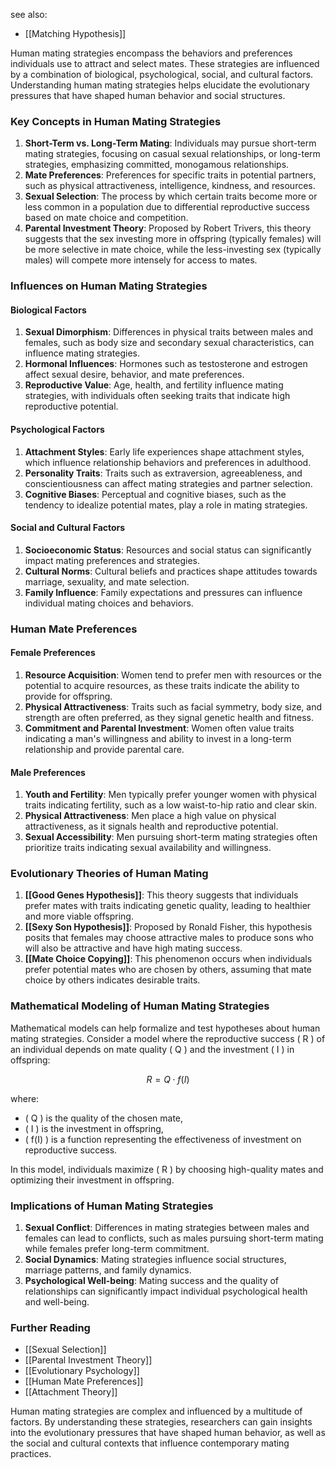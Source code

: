 see also:
- [[Matching Hypothesis]]

Human mating strategies encompass the behaviors and preferences individuals use to attract and select mates. These strategies are influenced by a combination of biological, psychological, social, and cultural factors. Understanding human mating strategies helps elucidate the evolutionary pressures that have shaped human behavior and social structures.

### Key Concepts in Human Mating Strategies

1. **Short-Term vs. Long-Term Mating**: Individuals may pursue short-term mating strategies, focusing on casual sexual relationships, or long-term strategies, emphasizing committed, monogamous relationships.
2. **Mate Preferences**: Preferences for specific traits in potential partners, such as physical attractiveness, intelligence, kindness, and resources.
3. **Sexual Selection**: The process by which certain traits become more or less common in a population due to differential reproductive success based on mate choice and competition.
4. **Parental Investment Theory**: Proposed by Robert Trivers, this theory suggests that the sex investing more in offspring (typically females) will be more selective in mate choice, while the less-investing sex (typically males) will compete more intensely for access to mates.

### Influences on Human Mating Strategies

#### Biological Factors

1. **Sexual Dimorphism**: Differences in physical traits between males and females, such as body size and secondary sexual characteristics, can influence mating strategies.
2. **Hormonal Influences**: Hormones such as testosterone and estrogen affect sexual desire, behavior, and mate preferences.
3. **Reproductive Value**: Age, health, and fertility influence mating strategies, with individuals often seeking traits that indicate high reproductive potential.

#### Psychological Factors

1. **Attachment Styles**: Early life experiences shape attachment styles, which influence relationship behaviors and preferences in adulthood.
2. **Personality Traits**: Traits such as extraversion, agreeableness, and conscientiousness can affect mating strategies and partner selection.
3. **Cognitive Biases**: Perceptual and cognitive biases, such as the tendency to idealize potential mates, play a role in mating strategies.

#### Social and Cultural Factors

1. **Socioeconomic Status**: Resources and social status can significantly impact mating preferences and strategies.
2. **Cultural Norms**: Cultural beliefs and practices shape attitudes towards marriage, sexuality, and mate selection.
3. **Family Influence**: Family expectations and pressures can influence individual mating choices and behaviors.

### Human Mate Preferences

#### Female Preferences

1. **Resource Acquisition**: Women tend to prefer men with resources or the potential to acquire resources, as these traits indicate the ability to provide for offspring.
2. **Physical Attractiveness**: Traits such as facial symmetry, body size, and strength are often preferred, as they signal genetic health and fitness.
3. **Commitment and Parental Investment**: Women often value traits indicating a man's willingness and ability to invest in a long-term relationship and provide parental care.

#### Male Preferences

1. **Youth and Fertility**: Men typically prefer younger women with physical traits indicating fertility, such as a low waist-to-hip ratio and clear skin.
2. **Physical Attractiveness**: Men place a high value on physical attractiveness, as it signals health and reproductive potential.
3. **Sexual Accessibility**: Men pursuing short-term mating strategies often prioritize traits indicating sexual availability and willingness.

### Evolutionary Theories of Human Mating

1. **[[Good Genes Hypothesis]]**: This theory suggests that individuals prefer mates with traits indicating genetic quality, leading to healthier and more viable offspring.
2. **[[Sexy Son Hypothesis]]**: Proposed by Ronald Fisher, this hypothesis posits that females may choose attractive males to produce sons who will also be attractive and have high mating success.
3. **[[Mate Choice Copying]]**: This phenomenon occurs when individuals prefer potential mates who are chosen by others, assuming that mate choice by others indicates desirable traits.

### Mathematical Modeling of Human Mating Strategies

Mathematical models can help formalize and test hypotheses about human mating strategies. Consider a model where the reproductive success \( R \) of an individual depends on mate quality \( Q \) and the investment \( I \) in offspring:

$$
R = Q \cdot f(I)
$$

where:
- \( Q \) is the quality of the chosen mate,
- \( I \) is the investment in offspring,
- \( f(I) \) is a function representing the effectiveness of investment on reproductive success.

In this model, individuals maximize \( R \) by choosing high-quality mates and optimizing their investment in offspring.

### Implications of Human Mating Strategies

1. **Sexual Conflict**: Differences in mating strategies between males and females can lead to conflicts, such as males pursuing short-term mating while females prefer long-term commitment.
2. **Social Dynamics**: Mating strategies influence social structures, marriage patterns, and family dynamics.
3. **Psychological Well-being**: Mating success and the quality of relationships can significantly impact individual psychological health and well-being.

### Further Reading

- [[Sexual Selection]]
- [[Parental Investment Theory]]
- [[Evolutionary Psychology]]
- [[Human Mate Preferences]]
- [[Attachment Theory]]

Human mating strategies are complex and influenced by a multitude of factors. By understanding these strategies, researchers can gain insights into the evolutionary pressures that have shaped human behavior, as well as the social and cultural contexts that influence contemporary mating practices.